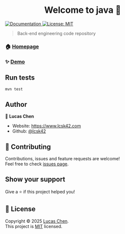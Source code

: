 <h1 align="center">Welcome to java 👋</h1>
<p>
  <a href="document.java.lcsk42.com" target="_blank">
    <img alt="Documentation" src="https://img.shields.io/badge/documentation-yes-brightgreen.svg" />
  </a>
  <a href="https://mit-license.org/" target="_blank">
    <img alt="License: MIT" src="https://img.shields.io/badge/License-MIT-yellow.svg" />
  </a>
</p>

> Back-end engineering code repository

### 🏠 [Homepage](java.lcsk42.com)

### ✨ [Demo](demo.java.lcsk42.com)

## Run tests

```sh
mvn test
```

## Author

👤 **Lucas Chen**

* Website: https://www.lcsk42.com
* Github: [@lcsk42](https://github.com/lcsk42)

## 🤝 Contributing

Contributions, issues and feature requests are welcome!<br />Feel free to check [issues page](https://github.com/lcsk42/java/issues).

## Show your support

Give a ⭐️ if this project helped you!

## 📝 License

Copyright © 2025 [Lucas Chen](https://github.com/lcsk42).<br />
This project is [MIT](https://mit-license.org/) licensed.
 